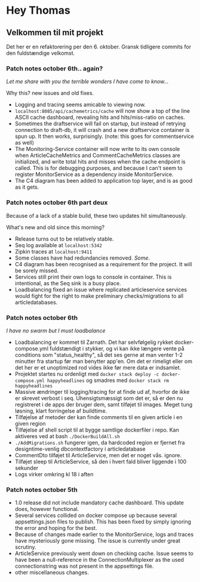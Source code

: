 # Hey Thomas

## Velkommen til mit projekt

 Det her er en refaktorering per den 6. oktober.
Gransk tidligere commits for den fuldstændige velkomst.

### Patch notes october 6th.. again?
*Let me share with you the terrible wonders I have come to know...*  

Why this? new issues and old fixes.
- Logging and tracing seems amicable to viewing now.
- ```localhost:8085/api/cachemetrics/cache``` will now show a top of the line
ASCII cache dashboard, revealing hits and hits/miss-ratio on caches.
- Sometimes the draftservice will fail on startup, but instead of retrying
connection to draft-db, it will crash and a new draftservice container is spun up.
It then works, surprisingly. (note: this goes for commentservice as well)
- The Monitoring-Service container will now write to its own console when
ArticleCacheMetrics and CommentCacheMetrics classes are initialized, and
write total hits and misses when the cache endpoint is called.
This is for debugging purposes, and because I can't seem to register 
MonitorService as a dependency inside MonitorService.
- The C4 diagram has been added to application top layer, and is as good as it gets.



### Patch notes october 6th part deux
Because of a lack of a stable build, these two updates hit simultaneously.

What's new and old since this morning?
- Release turns out to be relatively stable.
- Seq log available at ```localhost:5342```
- Zipkin traces at ```localhost:9411```
- Some classes have had redundancies removed. *Some*.
- C4 diagram has been recognised as a requirement for the project.
It will be sorely missed.
- Services still print their own logs to console in container.
This is intentional, as the Seq sink is a busy place.
- Loadbalancing fixed an issue where replicated articleservice services 
would fight for the right to make preliminary checks/migrations to all articledatabases.

### Patch notes october 6th
*I have no swarm but I must loadbalance*

- Loadbalancing er kommet til Zarnath. Det har selvfølgelig rykket docker-compose.yml 
fuldstændigt i stykker, og vi kan ikke længere vente på conditions som "status_healthy",
så det ses gerne at man venter 1-2 minutter fra startup før man benytter app'en.
Om det er rimeligt eller om det her er et unoptimized rod vides ikke før mere data er
indsamlet.
- Projektet startes nu ordenligt med ```docker stack deploy -c docker-compose.yml happyheadlines```
og smadres med ```docker stack rm happyheadlines ```
- Massive ændringer til logging/tracing for at finde ud af, hvorfor de ikke er skrevet 
verbost i seq. Uhensigtsmæssigt som det er, så er den nu registreret i de apps der bruger dem,
samt tilføjet til images. Meget tung løsning, klart forringelse af buildtime.
- Tilføjelse af metoder der kan finde comments til en given article i en given region
- Tilføjelse af shell script til at bygge samtlige dockerfiler i repo.
Kan aktiveres ved at bash ```./DockerBuildAll.sh```
- ```./AddMigrations.sh``` fungerer igen, da hardcoded region er fjernet fra
designtime-venlig dbcontextfactory i articledatabase
- CommentDto tilføjet til ArticleService, men det er noget vås. ignore.
- Tilføjet sleep til ArticleService, så den i hvert fald bliver liggende i 100 sekunder
- Logs virker omkring kl 18 i aften

### Patch notes october 5th
- 1.0 release did not include mandatory cache dashboard. This update does, however functional.
- Several services collided on docker compose up because several appsettings.json files
to publish. This has been fixed by simply ignoring the error and hoping for the best.
- Because of changes made earlier to the MonitorService, 
logs and traces have mysteriously gone missing. The issue is currently under great scrutiny.
- ArticleService previously went down on checking cache. Issue seems to have been
a null-reference in the ConnectionMultiplexer as the used connectionstring was
not present in the appsettings file.
- other miscellaneous changes.